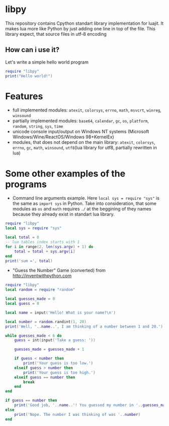 # libpy
This repository contains Cpython standart library implementation for luajit. It makes lua more like Python by just adding one line in top of the file. This library expect, that source files in utf-8 encoding
## How can i use it?
Let's write a simple hello world program
```lua
require "libpy"
print("Hello world!")
```
# Features
- full implemented modules: `atexit`, `colorsys`, `errno`, `math`, `msvcrt`, `winreg`, `winsound`
- partially implemented modules: `base64`, `calendar`, `gc`, `os`, `platform`, `random`, `string`, `sys`, `time`
- unicode console input/output on Windows NT systems (Microsoft Windows/Wine/ReactOS/Windows 98+KernelEx)
- modules, that does not depend on the main library: `atexit`, `colorsys`, `errno`, `gc`, `math`, `winsound`, `utf8`(lua library for utf8, partially rewritten in lua)
# Some other examples of the programs
- Command line arguments example. Here `local sys = require "sys"` is the same as `import sys` in Python. Take into consideration, that some modules as `os` and `math` requires `./` at the beggining of they names because they already exist in standart lua library.
```lua
require "libpy"
local sys = require "sys"

local total = 0
-- lua tables index starts with 1
for i in range(2, len(sys.argv) + 1) do
    total = total + sys.argv[i]
end
print('sum =', total)
```
- "Guess the Number" Game (converted) from http://inventwithpython.com
```lua
require "libpy"
local random = require "random"

local guesses_made = 0
local guess = 0

local name = input('Hello! What is your name?\n')

local number = random.randint(1, 20)
print('Well, '..name..', I am thinking of a number between 1 and 20.')

while guesses_made < 6 do
    guess = int(input('Take a guess: '))

    guesses_made = guesses_made + 1

    if guess < number then
        print('Your guess is too low.')
    elseif guess > number then
        print('Your guess is too high.')
    elseif guess == number then
        break
    end
end

if guess == number then
    print('Good job, '..name..'! You guessed my number in '..guesses_made..' guesses!')
else
    print('Nope. The number I was thinking of was '..number)
end
```
